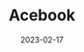---
title: Acebook
date: 2023-02-17
description: Facebook clone developed by six Software Engineering students at makers Academy. In this web app is possible to sign up and log in. Once logged in, you can see the list of posts of all the Acebook users, add your own posts or delete them. If you fancy, you can also add a nice image to your post and like (or dislike) your friends’ ones. In case you would like to add a bit more personality to your profile, you can go to your profile page and change your profile picture, as well as see all of your posts there. 
image: assets/img/games/ghost_hunters.png
img_alt: acebook
company: Makers
technologies: [MongoDB, Express.js, React, Node.js, JavaScript, Cypress, Jest]
website: "https://www.gripable.co/"
youtube: ["iMnfCNzZpg8"]
github_url: "https://github.com/MartaBia/acebook-team-water"
---